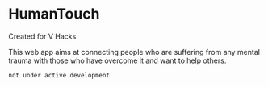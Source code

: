 # HumanTouch
Created for V Hacks

This web app aims at connecting people who are suffering from any mental trauma with those who have overcome it and want to help others.

```not under active development```
